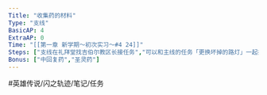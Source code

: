```yaml
---
Title: "收集药的材料"
Type: "支线"
BasicAP: 4
ExtraAP: 0
Time: "[[第一章 新学期～初次实习～#4 24]]"
Steps: ["支线在礼拜堂找吉伯尔教区长接任务","可以和主线的任务「更换坏掉的路灯」一起接","到大市集的弗林特药局找弗林特老人拿「熊爪草」","再向西凯尔迪克街道2的农家保罗拿「皇帝红萝卜」","回去报告"]
Bonus: ["中回复药","圣灵药"]
---
```


#英雄传说/闪之轨迹/笔记/任务